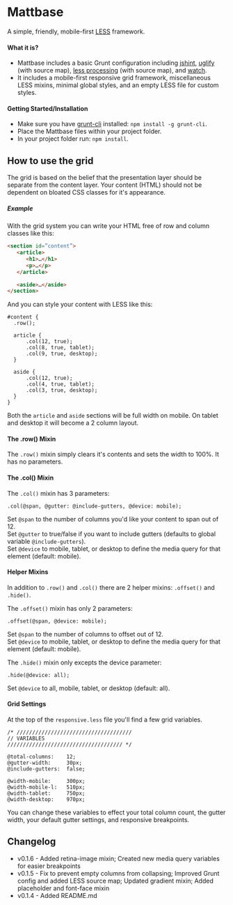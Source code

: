 # Mattbase

A simple, friendly, mobile-first [LESS](http://lesscss.org/) framework.

#### What it is?
- Mattbase includes a basic Grunt configuration including [jshint](https://github.com/gruntjs/grunt-contrib-jshint), [uglify](https://github.com/gruntjs/grunt-contrib-uglify) (with source map), [less processing](https://github.com/gruntjs/grunt-contrib-less) (with source map), and [watch](https://github.com/gruntjs/grunt-contrib-watch).
- It includes a mobile-first responsive grid framework, miscellaneous LESS mixins, minimal global styles, and an empty LESS file for custom styles.

#### Getting Started/Installation
- Make sure you have [grunt-cli](http://gruntjs.com/getting-started) installed: `npm install -g grunt-cli`.
- Place the Mattbase files within your project folder.
- In your project folder run: `npm install`.

## How to use the grid
The grid is based on the belief that the presentation layer should be separate from the content layer. Your content (HTML) should not be dependent on bloated CSS classes for it's appearance.


##### Example
With the grid system you can write your HTML free of row and column classes like this:

  ```html
  <section id=”content”>
     <article>
        <h1>…</h1>
        <p>…</p>
     </article>

     <aside>…</aside>
  </section>
  ```

And you can style your content with LESS like this:

  ```less
  #content {
  	.row();

  	article {
  		.col(12, true);
  		.col(8, true, tablet);
  		.col(9, true, desktop);
  	}

  	aside {
  		.col(12, true);
  		.col(4, true, tablet);
  		.col(3, true, desktop);
  	}
  }
  ```

Both the `article` and `aside` sections will be full width on mobile.  On tablet and desktop it will become a 2 column layout.


#### The .row() Mixin
The `.row()` mixin simply clears it's contents and sets the width to 100%. It has no parameters.

#### The .col() Mixin
The `.col()` mixin has 3 parameters:

  ```less
  .col(@span, @gutter: @include-gutters, @device: mobile);
  ```

Set `@span` to the number of columns you'd like your content to span out of 12.  
Set `@gutter` to true/false if you want to include gutters (defaults to global variable `@include-gutters`).  
Set `@device` to mobile, tablet, or desktop to define the media query for that element (default: mobile).


#### Helper Mixins
In addition to `.row()` and `.col()` there are 2 helper mixins: `.offset()` and `.hide()`.

The `.offset()` mixin has only 2 parameters:

  ```less
  .offset(@span, @device: mobile);
  ```
Set `@span` to the number of columns to offset out of 12.  
Set `@device` to mobile, tablet, or desktop to define the media query for that element (default: mobile).  

The `.hide()` mixin only excepts the device parameter:

  ```less
  .hide(@device: all);
  ```

Set `@device` to all, mobile, tablet, or desktop (default: all).


#### Grid Settings
At the top of the `responsive.less` file you'll find a few grid variables.

  ```less
  /* /////////////////////////////////////
  // VARIABLES
  ///////////////////////////////////// */

  @total-columns:    12;
  @gutter-width:     30px;
  @include-gutters:  false;

  @width-mobile:     300px;
  @width-mobile-l:   510px;
  @width-tablet:     750px;
  @width-desktop:    970px;
  ```

You can change these variables to effect your total column count, the gutter width, your default gutter settings, and responsive breakpoints.


## Changelog
- v0.1.6 - Added retina-image mixin; Created new media query variables for easier breakpoints  
- v0.1.5 - Fix to prevent empty columns from collapsing; Improved Grunt config and added LESS source map; Updated gradient mixin; Added placeholder and font-face mixin  
- v0.1.4 - Added README.md